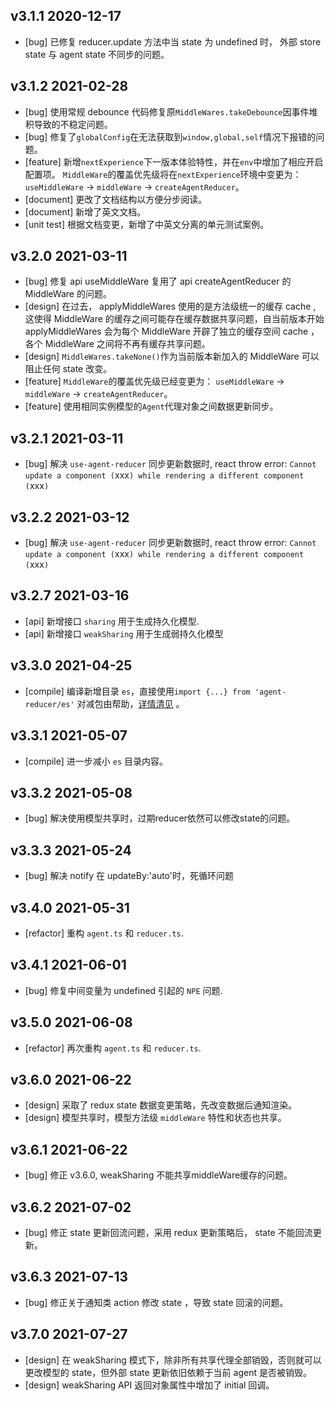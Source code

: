 ## v3.1.1 2020-12-17

* [bug] 已修复 reducer.update 方法中当 state 为 undefined 时，
外部 store state 与 agent state 不同步的问题。

## v3.1.2 2021-02-28

* [bug] 使用常规 debounce 代码修复原`MiddleWares.takeDebounce`因事件堆积导致的不稳定问题。
* [bug] 修复了`globalConfig`在无法获取到`window,global,self`情况下报错的问题。
* [feature] 新增`nextExperience`下一版本体验特性，并在`env`中增加了相应开启配置项。
`MiddleWare`的覆盖优先级将在`nextExperience`环境中变更为：`useMiddleWare` -> `middleWare` -> `createAgentReducer`。
* [document] 更改了文档结构以方便分步阅读。
* [document] 新增了英文文档。
* [unit test] 根据文档变更，新增了中英文分离的单元测试案例。

## v3.2.0 2021-03-11

* [bug] 修复 api useMiddleWare 复用了 api createAgentReducer 的 MiddleWare 的问题。
* [design] 在过去， applyMiddleWares 使用的是方法级统一的缓存 cache ,
这使得 MiddleWare 的缓存之间可能存在缓存数据共享问题，自当前版本开始
 applyMiddleWares 会为每个 MiddleWare 开辟了独立的缓存空间 cache ，
 各个 MiddleWare 之间将不再有缓存共享问题。
* [design]  `MiddleWares.takeNone()`作为当前版本新加入的 MiddleWare 可以阻止任何 state 改变。
* [feature] `MiddleWare`的覆盖优先级已经变更为：
`useMiddleWare` -> `middleWare` -> `createAgentReducer`。
* [feature] 使用相同实例模型的`Agent`代理对象之间数据更新同步。

## v3.2.1 2021-03-11

* [bug] 解决 `use-agent-reducer` 同步更新数据时, react throw error: `Cannot update a component (`xxx`) while rendering a different component (`xxx`)`

## v3.2.2 2021-03-12

* [bug] 解决 `use-agent-reducer` 同步更新数据时, react throw error: `Cannot update a component (`xxx`) while rendering a different component (`xxx`)`

## v3.2.7 2021-03-16

* [api] 新增接口 `sharing` 用于生成持久化模型.
* [api] 新增接口 `weakSharing` 用于生成弱持久化模型

## v3.3.0 2021-04-25

* [compile] 编译新增目录 `es`，直接使用`import {...} from 'agent-reducer/es'` 对减包由帮助，[详情清见](https://github.com/filefoxper/agent-reducer/blob/master/documents/zh/introduction/installation.md) 。

## v3.3.1 2021-05-07

* [compile] 进一步减小 `es` 目录内容。

## v3.3.2 2021-05-08

* [bug] 解决使用模型共享时，过期reducer依然可以修改state的问题。

## v3.3.3 2021-05-24

* [bug] 解决 notify 在 updateBy:'auto'时，死循环问题

## v3.4.0 2021-05-31

* [refactor] 重构 `agent.ts` 和 `reducer.ts`.

## v3.4.1 2021-06-01

* [bug] 修复中间变量为 undefined 引起的 `NPE` 问题.

## v3.5.0 2021-06-08

* [refactor] 再次重构 `agent.ts` 和 `reducer.ts`.

## v3.6.0 2021-06-22

* [design] 采取了 redux state 数据变更策略，先改变数据后通知渲染。
* [design] 模型共享时，模型方法级 `middleWare` 特性和状态也共享。

## v3.6.1 2021-06-22

* [bug] 修正 v3.6.0, weakSharing 不能共享middleWare缓存的问题。

## v3.6.2 2021-07-02

* [bug] 修正 state 更新回流问题，采用 redux 更新策略后， state 不能回流更新。

## v3.6.3 2021-07-13

* [bug] 修正关于通知类 action 修改 state ，导致 state 回滚的问题。

## v3.7.0 2021-07-27

* [design] 在 weakSharing 模式下，除非所有共享代理全部销毁，否则就可以更改模型的 state，但外部 state 更新依旧依赖于当前 agent 是否被销毁。
* [design] weakSharing API 返回对象属性中增加了 initial 回调。